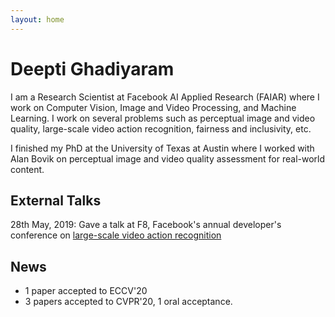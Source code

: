 ```yaml
---
layout: home
---
```

# Deepti Ghadiyaram
I am a Research Scientist at Facebook AI Applied Research (FAIAR) where I work on Computer Vision, Image and Video Processing, and Machine Learning. I work on several problems such as perceptual image and video quality, large-scale video action recognition, fairness and inclusivity, etc.

I finished my PhD at the University of Texas at Austin where I worked with Alan Bovik on perceptual image and video quality assessment for real-world content.

## External Talks 
28th May, 2019: Gave a talk at F8, Facebook's annual developer's conference on <a href="https://www.youtube.com/watch?v=5RcC18WEruk"> large-scale video action recognition </a>

## News
- 1 paper accepted to ECCV'20
- 3 papers accepted to CVPR'20, 1 oral acceptance.
